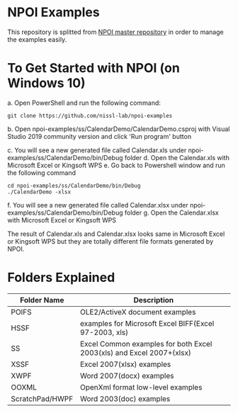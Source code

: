 # NPOI Examples

This repository is splitted from [NPOI master repository](https://github.com/nissl-lab/npoi) in order to manage the examples easily.

# To Get Started with NPOI (on Windows 10)
a. Open PowerShell and run the following command:
```
git clone https://github.com/nissl-lab/npoi-examples
```
b. Open npoi-examples/ss/CalendarDemo/CalendarDemo.csproj with Visual Studio 2019 community version and click 'Run program' button

c. You will see a new generated file called Calendar.xls under npoi-examples/ss/CalendarDemo/bin/Debug folder
d. Open the Calendar.xls with Microsoft Excel or Kingsoft WPS 
e. Go back to Powershell window and run the following command
```
cd npoi-examples/ss/CalendarDemo/bin/Debug
./CalendarDemo -xlsx 
```
f. You will see a new generated file called Calendar.xlsx under npoi-examples/ss/CalendarDemo/bin/Debug folder
g. Open the Calendar.xlsx with Microsoft Excel or Kingsoft WPS

The result of Calendar.xls and Calendar.xlsx looks same in Microsoft Excel or Kingsoft WPS but they are totally different file formats generated by NPOI.

# Folders Explained
|Folder Name| Description|
|---|---|
|POIFS|OLE2/ActiveX document examples|
|HSSF |examples for Microsoft Excel BIFF(Excel 97-2003, xls) |
|SS | Excel Common examples for both Excel 2003(xls) and Excel 2007+(xlsx)|
|XSSF |Excel 2007(xlsx) examples|
|XWPF |Word 2007(docx) examples|
|OOXML|OpenXml format low-level examples|
|ScratchPad/HWPF|Word 2003(doc) examples|

